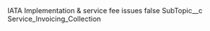 <?xml version="1.0" encoding="UTF-8"?>
<CustomMetadata xmlns="http://soap.sforce.com/2006/04/metadata" xmlns:xsi="http://www.w3.org/2001/XMLSchema-instance" xmlns:xsd="http://www.w3.org/2001/XMLSchema">
    <label>IATA Implementation &amp; service fee issues</label>
    <protected>false</protected>
    <values>
        <field>SubTopic__c</field>
        <value xsi:type="xsd:string">Service_Invoicing_Collection</value>
    </values>
</CustomMetadata>
